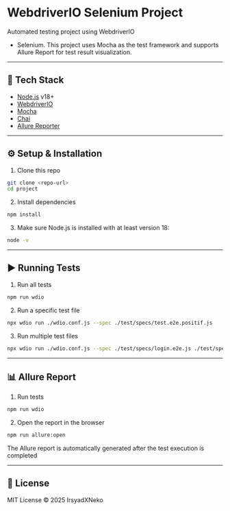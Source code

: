 # WebdriverIO Selenium Project

Automated testing project using WebdriverIO
 + Selenium.
This project uses Mocha as the test framework and supports Allure Report for test result visualization.

---

## 🚀 Tech Stack
- [Node.js](https://nodejs.org/) v18+
- [WebdriverIO](https://webdriver.io/)
- [Mocha](https://mochajs.org/)
- [Chai](https://www.chaijs.com/)
- [Allure Reporter](https://docs.qameta.io/allure/)

---

## ⚙️ Setup & Installation
1. Clone this repo
```bash
git clone <repo-url>
cd project
```

2. Install dependencies
```bash
npm install
```

3. Make sure Node.js is installed with at least version 18:
```bash
node -v
```

---

## ▶️ Running Tests
1. Run all tests
```bash
npm run wdio
```

2. Run a specific test file
```bash
npx wdio run ./wdio.conf.js --spec ./test/specs/test.e2e.positif.js
```

3. Run multiple test files
```bash
npx wdio run ./wdio.conf.js --spec ./test/specs/login.e2e.js ./test/specs/dashboard.e2e.js
```

---

## 📊 Allure Report
1. Run tests
```bash
npm run wdio
```

2. Open the report in the browser
```bash
npm run allure:open
```

The Allure report is automatically generated after the test execution is completed

---

## 📜 License
MIT License © 2025 IrsyadXNeko